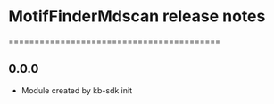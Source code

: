 # MotifFinderMdscan release notes
=========================================

0.0.0
-----
* Module created by kb-sdk init
